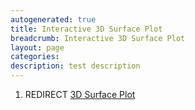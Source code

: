 ```yaml
---
autogenerated: true
title: Interactive 3D Surface Plot
breadcrumb: Interactive 3D Surface Plot
layout: page
categories: 
description: test description
---
```


1.  REDIRECT [3D Surface Plot](3D_Surface_Plot "wikilink")
